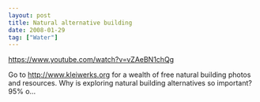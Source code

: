 ```yaml
---
layout: post
title: Natural alternative building
date: 2008-01-29
tag: ["Water"]
---
```


https://www.youtube.com/watch?v=vZAeBN1chQg  

Go to http://www.kleiwerks.org for a wealth of free natural building photos and resources. Why is exploring natural building alternatives so important? 95% o...